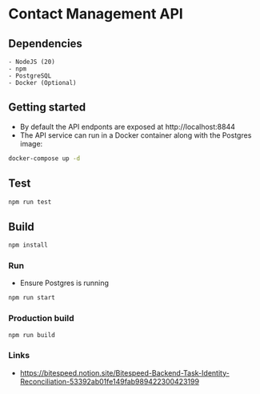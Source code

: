 # Contact Management API

## Dependencies
```
- NodeJS (20)
- npm
- PostgreSQL
- Docker (Optional) 
```

## Getting started
- By default the API endponts are exposed at http://localhost:8844
- The API service can run in a Docker container along with the Postgres image:
```sh
docker-compose up -d
```

## Test
```sh
npm run test
```

## Build
```sh
npm install
```

### Run
- Ensure Postgres is running
```sh
npm run start
```

### Production build
```sh
npm run build
```

### Links
- https://bitespeed.notion.site/Bitespeed-Backend-Task-Identity-Reconciliation-53392ab01fe149fab989422300423199